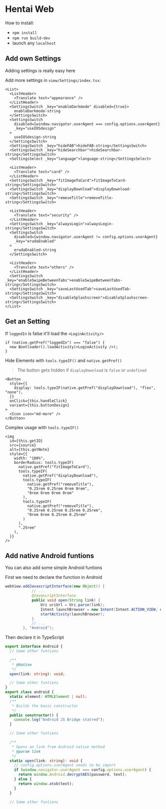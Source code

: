 # Hentai Web

How to install:

- `npm install`
- `npm run build-dev`
- launch any `localhost`

## Add own Settings

Adding settings is really easy here

Add more settings in `view/Settings/index.tsx`:

```tsx
<List>
  <ListHeader>
    <Translate text="appearance" />
  </ListHeader>
  <SettingsSwitch _key="enableDarkmode" disabled={true}>
    enableDarkmode-string
  </SettingsSwitch>
  <SettingsSwitch
    disabled={window.navigator.userAgent === config.options.userAgent}
    _key="useIOSdesign"
  >
    useIOSdesign-string
  </SettingsSwitch>
  <SettingsSwitch _key="hideFAB">hideFAB-string</SettingsSwitch>
  <SettingsSwitch _key="hideSearchbar">hideSearchbar-string</SettingsSwitch>
  <SettingsSelect _key="language">language-string</SettingsSelect>

  <ListHeader>
    <Translate text="card" />
  </ListHeader>
  <SettingsSwitch _key="fitImageToCard">fitImageToCard-string</SettingsSwitch>
  <SettingsSwitch _key="displayDownload">displayDownload-string</SettingsSwitch>
  <SettingsSwitch _key="removeTitle">removeTitle-string</SettingsSwitch>

  <ListHeader>
    <Translate text="security" />
  </ListHeader>
  <SettingsSwitch _key="alwaysLogin">alwaysLogin-string</SettingsSwitch>
  <SettingsSwitch
    disabled={window.navigator.userAgent != config.options.userAgent}
    _key="erudaEnabled"
  >
    erudaEnabled-string
  </SettingsSwitch>

  <ListHeader>
    <Translate text="others" />
  </ListHeader>
  <SettingsSwitch _key="enableSwipeBetweenTabs">enableSwipeBetweenTabs-string</SettingsSwitch>
  <SettingsSwitch _key="saveLastUsedTab">saveLastUsedTab-string</SettingsSwitch>
  <SettingsSwitch _key="disableSplashscreen">disableSplashscreen-string</SettingsSwitch>
</List>
```

## Get an Setting

If `loggedIn` is false it'll load the `<LoginActivity/>`

```tsx
if (native.getPref("loggedIn") === "false") {
  new Bootloader().loadActivity(<LoginActivity />);
}
```

Hide Elements with `tools.typeIF()` and `native.getPref()`

> The button gets hidden if `displayDownload` is `false` or `undefined`

```tsx
<Button
  style={{
    display: tools.typeIF(native.getPref("displayDownload"), "flex", "none"),
  }}
  onClick={this.handleClick}
  variant={this.buttonDesign}
>
  <Icon icon="md-more" />
</Button>
```

Complex usage with `tools.typeIF()`

```tsx
<img
  id={this.getID}
  src={source}
  alt={this.getNote}
  style={{
    width: "100%",
    borderRadius: tools.typeIF(
      native.getPref("fitImageToCard"),
      tools.typeIF(
        native.getPref("displayDownload"),
        tools.typeIF(
          native.getPref("removeTitle"),
          "0.25rem 0.25rem 0rem 0rem",
          "0rem 0rem 0rem 0rem"
        ),
        tools.typeIF(
          native.getPref("removeTitle"),
          "0.25rem 0.25rem 0.25rem 0.25rem",
          "0rem 0rem 0.25rem 0.25rem"
        )
      ),
      ".25rem"
    ),
  }}
/>
```

## Add native Android funtions

You can also add some simple Android funtions

First we need to declare the function in Android

```java
webView.addJavascriptInterface(new Object() {
            // ...
            @JavascriptInterface
            public void open(String link) {
                Uri uriUrl = Uri.parse(link);
                Intent launchBrowser = new Intent(Intent.ACTION_VIEW, uriUrl);
                startActivity(launchBrowser);
            }
            // ...
        }, "Android");
```

Then declare it in TypeScript

```ts
export interface Android {
  // Some other funtions

  /**
   * @Native
   */
  open(link: string): void;

  // Some other funtions
}
export class android {
  static element: HTMLElement | null;
  /**
   * Builds the basic constructor
   */
  public constructor() {
    console.log("Android JS Bridge statred");
  }

  // Some other funtions

  /**
   * Opens an link from Android native method
   * @param link
   */
  static open(link: string): void {
    // config.options.userAgent needs to be import
    if (window.navigator.userAgent === config.options.userAgent) {
      return window.Android.decryptAES(password, text);
    } else {
      return window.atob(text);
    }
  }

  // Some other funtions

```
